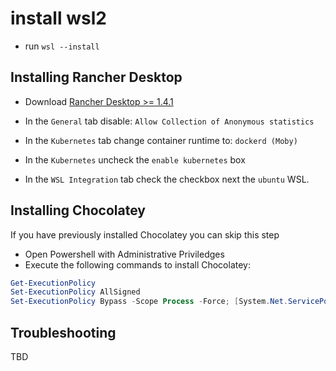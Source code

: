 # install wsl2 

- run `wsl --install`

## Installing Rancher Desktop

- Download [Rancher Desktop >= 1.4.1](https://rancherdesktop.io/)

- In the `General` tab disable: `Allow Collection of Anonymous statistics`
- In the `Kubernetes` tab change container runtime to: `dockerd (Moby)`
- In the `Kubernetes` uncheck the `enable kubernetes` box
- In the `WSL Integration` tab check the checkbox next the `ubuntu` WSL.

## Installing Chocolatey

If you have previously installed Chocolatey you can skip this step

- Open Powershell with Administrative Priviledges
- Execute the following commands to install Chocolatey:

```powershell
Get-ExecutionPolicy
Set-ExecutionPolicy AllSigned
Set-ExecutionPolicy Bypass -Scope Process -Force; [System.Net.ServicePointManager]::SecurityProtocol = [System.Net.ServicePointManager]::SecurityProtocol -bor 3072; iex ((New-Object System.Net.WebClient).DownloadString('https://community.chocolatey.org/install.ps1'))
```

## Troubleshooting
TBD
